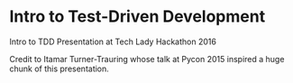 # Intro to Test-Driven Development
Intro to TDD Presentation at Tech Lady Hackathon 2016

Credit to Itamar Turner-Trauring whose talk at Pycon 2015 inspired a huge chunk of this presentation.
